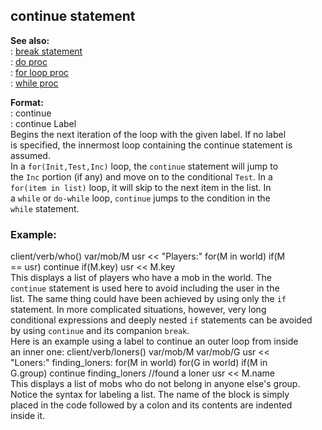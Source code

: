 ## continue statement    
**See also:**    
:   [break statement](/proc/break)    
:   [do proc](/proc/do)    
:   [for loop proc](/proc/for/loop)    
:   [while proc](/proc/while)    
<!-- -->    
**Format:**    
:   continue    
:   continue Label    
Begins the next iteration of the loop with the given label. If no label    
is specified, the innermost loop containing the continue statement is    
assumed.    
In a `for(Init,Test,Inc)` loop, the `continue` statement will jump to    
the `Inc` portion (if any) and move on to the conditional `Test`. In a    
`for(item in list)` loop, it will skip to the next item in the list. In    
a `while` or `do-while` loop, `continue` jumps to the condition in the    
`while` statement.    
### Example:    
client/verb/who() var/mob/M usr \<\< \"Players:\" for(M in world) if(M    
== usr) continue if(M.key) usr \<\< M.key    
This displays a list of players who have a mob in the world. The    
`continue` statement is used here to avoid including the user in the    
list. The same thing could have been achieved by using only the `if`    
statement. In more complicated situations, however, very long    
conditional expressions and deeply nested `if` statements can be avoided    
by using `continue` and its companion `break`.    
Here is an example using a label to continue an outer loop from inside    
an inner one: client/verb/loners() var/mob/M var/mob/G usr \<\<    
\"Loners:\" finding_loners: for(M in world) for(G in world) if(M in    
G.group) continue finding_loners //found a loner usr \<\< M.name    
This displays a list of mobs who do not belong in anyone else\'s group.    
Notice the syntax for labeling a list. The name of the block is simply    
placed in the code followed by a colon and its contents are indented    
inside it.  